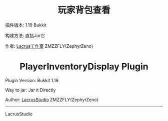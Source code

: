 <center><h1>玩家背包查看</h1></center>

插件版本: 1.19 Bukkit 

构建方法: 直接Jar它

作者: <a href="http://syzygy.top">Lacrus工作室</a> ZMZZFLY(ZephyrZeno)

<center><h1>PlayerInventoryDisplay Plugin</h1></center>

Plugin Version: Bukkit 1.19

Way to jar: Jar it Directly

Author: <a href="http://syzygy.top">LacrusStudio</a> ZMZZFLY(ZephyrZeno)
<hr>
LacrusStudio
